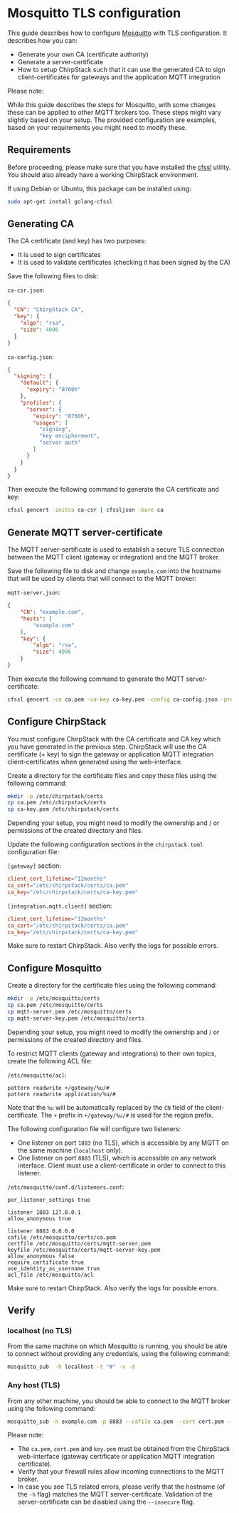 # Mosquitto TLS configuration

This guide describes how to configure [Mosquitto](https://www.mosquitto.org/)
with TLS configuration. It describes how you can:

* Generate your own CA (certificate authority)
* Generate a server-certificate
* How to setup ChirpStack such that it can use the generated CA to sign
  client-certificates for gateways and the application MQTT integration

Please note:

While this guide describes the steps for Mosquitto, with some changes these
can be applied to other MQTT brokers too.
These steps might vary slightly based on your setup.
The provided configuration are examples, based on your requirements you
might need to modify these.

 
<!-- toc -->

## Requirements

Before proceeding, please make sure that you have installed the [cfssl](https://github.com/cloudflare/cfssl)
utility. You should also already have a working ChirpStack environment.

If using Debian or Ubuntu, this package can be installed using:

```bash
sudo apt-get install golang-cfssl
```

## Generating CA

The CA certificate (and key) has two purposes:

* It is used to sign certificates
* It is used to validate certificates (checking it has been signed by the CA)

Save the following files to disk:

`ca-csr.json`:

```json
{
  "CN": "ChirpStack CA",
  "key": {
    "algo": "rsa",
    "size": 4096
  }
}
```

`ca-config.json`:

```json
{
  "signing": {
    "default": {
      "expiry": "8760h"
    },
    "profiles": {
      "server": {
        "expiry": "8760h",
        "usages": [
          "signing",
          "key encipherment",
          "server auth"
        ]
      }
    }
  }
}
```

Then execute the following command to generate the CA certificate and key:

```bash
cfssl gencert -initca ca-csr | cfssljson -bare ca
```

## Generate MQTT server-certificate

The MQTT server-sertificate is used to establish a secure TLS connection between
the MQTT client (gateway or integration) and the MQTT broker.

Save the following file to disk and change `example.com` into the hostname
that will be used by clients that will connect to the MQTT broker:

`mqtt-server.json`:

```json
{
	"CN": "example.com",
	"hosts": [
		"example.com"
	],
	"key": {
		"algo": "rsa",
		"size": 4096
	}
}
```

Then execute the following command to generate the MQTT server-certificate:

```bash
cfssl gencert -ca ca.pem -ca-key ca-key.pem -config ca-config.json -profile server mqtt-server.json | cfssljson -bare mqtt-server
```

## Configure ChirpStack

You must configure ChirpStack with the CA certificate and CA key which you have
generated in the previous step. ChirpStack will use the CA certificate (+ key)
to sign the gateway or application MQTT integration client-certificates when
generated using the web-interface.

Create a directory for the certificate files and copy these files
using the following command:

```bash
mkdir -p /etc/chirpstack/certs
cp ca.pem /etc/chirpstack/certs
cp ca-key.pem /etc/chirpstack/certs
```

Depending your setup, you might need to modify the ownership and / or permissions
of the created directory and files.

Update the following configuration sections in the `chirpstack.toml` configuration
file:

`[gateway]` section:

```toml
client_cert_lifetime="12months"
ca_cert="/etc/chirpstack/certs/ca.pem"
ca_key="/etc/chirpstack/certs/ca-key.pem"
```

`[integration.mqtt.client]` section:

```toml
client_cert_lifetime="12months"
ca_cert="/etc/chirpstack/certs/ca.pem"
ca_key="/etc/chirpstack/certs/ca-key.pem"
```

Make sure to restart ChirpStack. Also verify the logs for possible errors.

## Configure Mosquitto

Create a directory for the certificate files using the following command:

```bash
mkdir -p /etc/mosquitto/certs
cp ca.pem /etc/mosquitto/certs
cp mqtt-server.pem /etc/mosquitto/certs
cp mqtt-server-key.pem /etc/mosquitto/certs
```

Depending your setup, you might need to modify the ownership and / or permissions
of the created directory and files.

To restrict MQTT clients (gateway and integrations) to their own topics,
create the following ACL file:

`/etc/mosquitto/acl`:

```text
pattern readwrite +/gateway/%u/#
pattern readwrite application/%u/#
```

Note that the `%u` will be automatically replaced by the `CN` field of the
client-certificate. The `+` prefix in `+/gateway/%u/#` is used for the region
prefix.

The following configuration file will configure two listeners:

* One listener on port `1883` (no TLS), which is accessible by any MQTT on
  the same machine (`localhost` only).
* One listener on port `8883` (TLS), which is accessible on any network
  interface. Client must use a client-certificate in order to connect to this
  listener.

`/etc/mosquitto/conf.d/listeners.conf`:

```text
per_listener_settings true

listener 1883 127.0.0.1
allow_anonymous true

listener 8883 0.0.0.0
cafile /etc/mosquitto/certs/ca.pem
certfile /etc/mosquitto/certs/mqtt-server.pem
keyfile /etc/mosquitto/certs/mqtt-server-key.pem
allow_anonymous false
require_certificate true
use_identity_as_username true
acl_file /etc/mosquitto/acl
```

Make sure to restart ChirpStack. Also verify the logs for possible errors.

## Verify

### localhost (no TLS)

From the same machine on which Mosquitto is running, you should be able to
connect without providing any credentials, using the following command:

```bash
mosquitto_sub  -h localhost -t "#" -v -d
```

### Any host (TLS)

From any other machine, you should be able to connect to the MQTT broker using
the following command:

```bash
mosquitto_sub -h example.com -p 8883 --cafile ca.pem --cert cert.pem --key key.pem  -t "#" -v -d
```

Please note:

* The `ca.pem`, `cert.pem` and `key.pem` must be obtained from the ChirpStack
  web-interface (gateway certificate or application MQTT integration certificate).
* Verify that your firewall rules allow incoming connections to the MQTT broker.
* In case you see TLS related errors, please verify that the hostname
  (of the `-h` flag) matches the MQTT server-certificate. Validation of the 
  server-certificate can be disabled using the `--insecure` flag.
